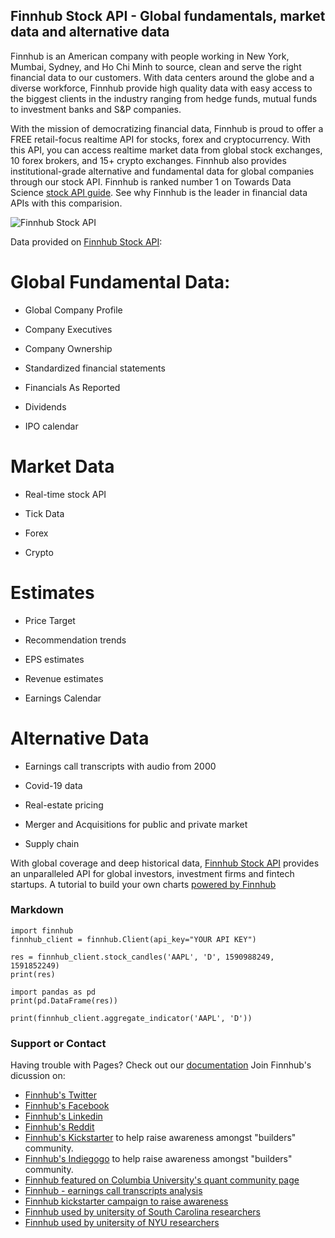 ## Finnhub Stock API - Global fundamentals, market data and alternative data

Finnhub is an American company with people working in New York, Mumbai, Sydney, and Ho Chi Minh to source, clean and serve the right financial data to our customers. With data centers around the globe and a diverse workforce, Finnhub provide high quality data with easy access to the biggest clients in the industry ranging from hedge funds, mutual funds to investment banks and S&P companies.

With the mission of democratizing financial data, Finnhub is proud to offer a FREE retail-focus realtime API for stocks, forex and cryptocurrency. With this API, you can access realtime market data from global stock exchanges, 10 forex brokers, and 15+ crypto exchanges. Finnhub also provides institutional-grade alternative and fundamental data for global companies through our stock API. Finnhub is ranked number 1 on Towards Data Science [stock API guide](https://medium.com/@andy.m9627/the-ultimate-guide-to-stock-market-apis-for-2020-1de6f55adbb). See why Finnhub is the leader in financial data APIs with this comparision.

![Finnhub Stock API](https://static.finnhub.io/img/Screen%20Shot%202020-07-25%20at%207.47.01%20PM.png)

Data provided on [Finnhub Stock API](https://finnhub.io/):

# Global Fundamental Data:

  - Global Company Profile

  - Company Executives

  - Company Ownership

  - Standardized financial statements

  - Financials As Reported

  - Dividends

  - IPO calendar

# Market Data

  - Real-time stock API

  - Tick Data

  - Forex

  - Crypto

# Estimates

  - Price Target

  - Recommendation trends

  - EPS estimates

  - Revenue estimates

  - Earnings Calendar

# Alternative Data

  - Earnings call transcripts with audio from 2000

  - Covid-19 data

  - Real-estate pricing

  - Merger and Acquisitions for public and private market

  - Supply chain

With global coverage and deep historical data, [Finnhub Stock API](https://finnhub.io/) provides an unparalleled API for global investors, investment firms and fintech startups. A tutorial to build your own charts [powered by Finnhub](https://medium.com/@andy.m9627/build-your-own-tradingview-chart-for-global-stock-markets-right-on-your-site-with-tradingview-js-9e09252ed3b0)

### Markdown
```
import finnhub
finnhub_client = finnhub.Client(api_key="YOUR API KEY")

res = finnhub_client.stock_candles('AAPL', 'D', 1590988249, 1591852249)
print(res)

import pandas as pd
print(pd.DataFrame(res))

print(finnhub_client.aggregate_indicator('AAPL', 'D'))

```


### Support or Contact

Having trouble with Pages? Check out our [documentation](https://finnhub.io/docs/api#company-profile)
Join Finnhub's dicussion on:

- [Finnhub's Twitter](https://twitter.com/Finnhub_io)
- [Finnhub's Facebook](https://www.facebook.com/Finnhub-109587983789885)
- [Finnhub's Linkedin](https://www.linkedin.com/company/51658500)
- [Finnhub's Reddit](https://www.reddit.com/r/FinnhubAPI/comments/hjvm6b/finnhub_api_the_new_standard_for_financial_api/)
- [Finnhub's Kickstarter](https://www.kickstarter.com/projects/finnhub-stock-api/finnhub-free-stock-api-for-investors/description)  to help raise awareness amongst "builders" community.
- [Finnhub's Indiegogo](https://www.indiegogo.com/projects/finnhub-institutional-grade-stock-api/x/19059850#/) to help raise awareness amongst "builders" community.
- [Finnhub featured on Columbia University's quant community page](http://www.columbia.edu/~tmd2142/free-stock-api.html)
- [Finnhub - earnings call transcripts analysis](http://www.columbia.edu/~tmd2142/finnhub-api-earnings-call-transcripts-analysis.html)
- [Finnhub kickstarter campaign to raise awareness](https://www.kickstarter.com/projects/finnhub-stock-api/finnhub-free-stock-api-for-investors)
- [Finnhub used by unitersity of South Carolina researchers](http://people.stat.sc.edu/tqdo/realtime-stock-api.html)
- [Finnhub used by unitersity of NYU researchers](https://wp.nyu.edu/finnhub/stock-api-guide/)
